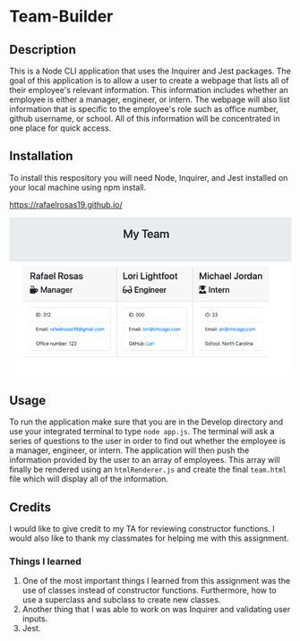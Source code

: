 # Team-Builder

## Description

This is a Node CLI application that uses the Inquirer and Jest packages. The goal of this application is to allow a user to create a webpage that lists all of their employee's relevant information. This information includes whether an employee is either a manager, engineer, or intern. The webpage will also list information that is specific to the employee's role such as office number, github username, or school. All of this information will be concentrated in one place for quick access. 

## Installation

To install this respository you will need Node, Inquirer, and Jest installed on your local machine using npm install. 

https://rafaelrosas19.github.io/

![](team_builder.png)

## Usage

To run the application make sure that you are in the Develop directory and use your integrated terminal to type `node app.js`. The terminal will ask a series of questions to the user in order to find out whether the employee is a manager, engineer, or intern. The application will then push the information provided by the user to an array of employees. This array will finally be rendered using an `htmlRenderer.js` and create the final `team.html` file which will display all of the information.

## Credits 

I would like to give credit to my TA for reviewing constructor functions. I would also like to thank my classmates for helping me with this assignment. 

### Things I learned

1. One of the most important things I learned from this assignment was the use of classes instead of constructor functions. Furthermore, how to use a superclass and subclass to create new classes. 
2. Another thing that I was able to work on was Inquirer and validating user inputs. 
3. Jest.